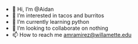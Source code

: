 - 👋 Hi, I’m @Aidan
- 👀 I’m interested in tacos and burritos
- 🌱 I’m currently learning python
- 💞️ I’m looking to collaborate on nothing
- 📫 How to reach me amramirez@willamette.edu

<!---
Genenji/Genenji is a ✨ special ✨ repository because its `README.md` (this file) appears on your GitHub profile.
You can click the Preview link to take a look at your changes.
--->
